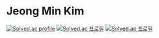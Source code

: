 # Jeong Min Kim

[![Solved.ac
profile](http://mazassumnida.wtf/api/v2/generate_badge?boj={jm0514})](https://solved.ac/{jm0514})
[![Solved.ac
프로필](http://mazassumnida.wtf/api/mini/generate_badge?boj={jm0514})](https://solved.ac/{jm0514})
[![Solved.ac
프로필](http://mazassumnida.wtf/api/mini/generate_badge?boj={jm0514})](https://solved.ac/{jm0514})
